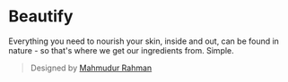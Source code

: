 # Beautify

Everything you need to nourish your skin, inside and out, can be found in nature - so that's where we get our ingredients from. Simple.

> Designed by [Mahmudur Rahman](https://dribbble.com/shots/15539570-Beauty-Product-Shop-App)
